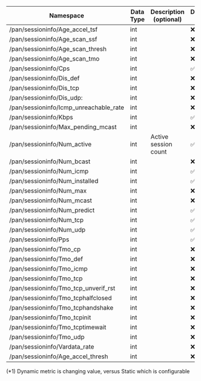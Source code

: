 | Namespace                                  | Data Type | Description (optional)                                  | Dynamic (*1)           |
|--------------------------------------------|-----------|---------------------------------------------------------|--------------------|
| /pan/sessioninfo/Age_accel_tsf             | int   |                                                             | :x:                |
| /pan/sessioninfo/Age_scan_ssf              | int   |                                                             | :x:                |
| /pan/sessioninfo/Age_scan_thresh           | int   |                                                             | :x:                |
| /pan/sessioninfo/Age_scan_tmo              | int   |                                                             | :x: |
| /pan/sessioninfo/Cps                       | int   |                                                             | :white_check_mark: |
| /pan/sessioninfo/Dis_def                   | int   |                                                             | :x: |
| /pan/sessioninfo/Dis_tcp                   | int   |                                                             | :x: |
| /pan/sessioninfo/Dis_udp:                  | int   |                                                             | :x: |
| /pan/sessioninfo/Icmp_unreachable_rate     | int   |                                                             | :x: |
| /pan/sessioninfo/Kbps                      | int   |                                                             | :white_check_mark: |
| /pan/sessioninfo/Max_pending_mcast         | int   |                                                             | :x: |
| /pan/sessioninfo/Num_active                | int   | Active session count                                        | :white_check_mark: |
| /pan/sessioninfo/Num_bcast                 | int   |                                                             | :x: |
| /pan/sessioninfo/Num_icmp                  | int   |                                                             | :white_check_mark: |
| /pan/sessioninfo/Num_installed             | int   |                                                             | :white_check_mark: |
| /pan/sessioninfo/Num_max                   | int   |                                                             | :x: |
| /pan/sessioninfo/Num_mcast                 | int   |                                                             | :x: |
| /pan/sessioninfo/Num_predict               | int   |                                                             | :white_check_mark: |
| /pan/sessioninfo/Num_tcp                   | int   |                                                             | :white_check_mark: |
| /pan/sessioninfo/Num_udp                   | int   |                                                             | :white_check_mark: |
| /pan/sessioninfo/Pps                       | int   |                                                             | :white_check_mark: |
| /pan/sessioninfo/Tmo_cp                    | int   |                                                             | :x: |
| /pan/sessioninfo/Tmo_def                   | int   |                                                             | :x: |
| /pan/sessioninfo/Tmo_icmp                  | int   |                                                             | :x: |
| /pan/sessioninfo/Tmo_tcp                   | int   |                                                             | :x:                |
| /pan/sessioninfo/Tmo_tcp_unverif_rst       | int   |                                                             | :x:                |
| /pan/sessioninfo/Tmo_tcphalfclosed         | int   |                                                             | :x:                |
| /pan/sessioninfo/Tmo_tcphandshake          | int   |                                                             | :x:                |
| /pan/sessioninfo/Tmo_tcpinit               | int   |                                                             | :x:                |
| /pan/sessioninfo/Tmo_tcptimewait           | int   |                                                             | :x:                |
| /pan/sessioninfo/Tmo_udp                   | int   |                                                             | :x:                |
| /pan/sessioninfo/Vardata_rate              | int   |                                                             | :x:                |
| /pan/sessioninfo/Age_accel_thresh          | int   |                                                             | :x:                |

(*1) Dynamic metric is changing value, versus Static which is configurable
